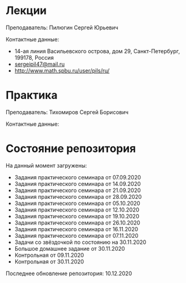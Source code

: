 # Лекции

Преподаватель: Пилюгин Сергей Юрьевич

Контактные данные:
+ 14-ая линия Васильевского острова, дом 29, Санкт-Петербург, 199178, Россия
+ sergeipil47@mail.ru
+ http://www.math.spbu.ru/user/pils/ru/

# Практика

Преподаватель: Тихомиров Сергей Борисович

Контактные данные:

# Состояние репозитория

На данный момент загружены:
+ Задания практического семинара от 07.09.2020
+ Задания практического семинара от 14.09.2020
+ Задания практического семинара от 21.09.2020
+ Задания практического семинара от 28.09.2020
+ Задания практического семинара от 05.10.2020
+ Задания практического семинара от 12.10.2020
+ Задания практического семинара от 19.10.2020
+ Задания практического семинара от 26.10.2020
+ Задания практического семинара от 16.11.2020
+ Задания практического семинара от 07.11.2020
+ Задачи со звёздочкой по состоянию на 30.11.2020
+ Большое домашнее задание от 30.11.2020
+ Контрольная от 09.11.2020
+ Контрольная от 30.11.2020

Последнее обновление репозитория: 10.12.2020
